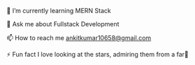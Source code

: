 🌱 I’m currently learning MERN Stack

💬 Ask me about Fullstack Development

📫 How to reach me ankitkumar10658@gmail.com

⚡ Fun fact I love looking at the stars, admiring them from a far🌟

<!---
Ankit828113/Ankit828113 is a ✨ special ✨ repository because its `README.md` (this file) appears on your GitHub profile.
You can click the Preview link to take a look at your changes.
--->
